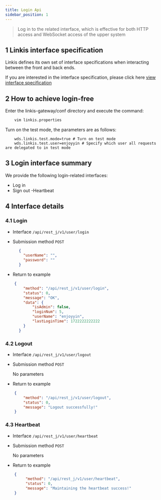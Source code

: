 ```yaml
---
title: Login Api
sidebar_position: 1
---
```


> Log in to the related interface, which is effective for both HTTP access and WebSocket access of the upper system

## 1 Linkis interface specification

Linkis defines its own set of interface specifications when interacting between the front and back ends.

If you are interested in the interface specification, please click here [view interface specification](/community/development_specification/api)

## 2 How to achieve login-free

Enter the linkis-gateway/conf directory and execute the command:

```bash
    vim linkis.properties
```
    
Turn on the test mode, the parameters are as follows:

```properties
    wds.linkis.test.mode=true # Turn on test mode
    wds.linkis.test.user=enjoyyin # Specify which user all requests are delegated to in test mode
```

## 3 Login interface summary

We provide the following login-related interfaces:

 - Log in
 - Sign out
 -Heartbeat
 

## 4 Interface details

### 4.1 Login

- Interface `/api/rest_j/v1/user/login`

- Submission method `POST`

```json
      {
        "userName": "",
        "password": ""
      }
```

- Return to example

```json
    {
        "method": "/api/rest_j/v1/user/login",
        "status": 0,
        "message": "OK",
        "data": {
            "isAdmin": false,
            "loginNum": 5,
            "userName": "enjoyyin",
            "lastLoginTime": 1722222222222
        }
      }
```

### 4.2 Logout
- Interface `/api/rest_j/v1/user/logout`

- Submission method `POST`

  No parameters

- Return to example

```json
    {
        "method": "/api/rest_j/v1/user/logout",
        "status": 0,
        "message": "Logout successfully!"
    }
```

### 4.3 Heartbeat

- Interface `/api/rest_j/v1/user/heartbeat`

- Submission method `POST`

  No parameters

- Return to example

```json
    {
         "method": "/api/rest_j/v1/user/heartbeat",
         "status": 0,
         "message": "Maintaining the heartbeat success!"
    }
```